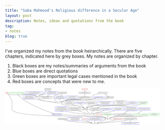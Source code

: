```yaml
---
title: "Saba Mahmood's Religious difference in a Secular Age"
layout: post
description: Notes, ideas and quotations from the book
tag:
- notes
blog: true
---
```

I've organized my notes from the book heirarchically. There are five chapters, indicated here by grey boxes. My notes are organized by chapter.
1. Black boxes are my notes/summaries of arguments from the book
2. Blue boxes are direct quotations
3. Green boxes are important legal cases mentioned in the book
4. Red boxes are concepts that were new to me.

![Saba Mahmood](/assets/images/2021-05-28-mahmood-secularism.png)
